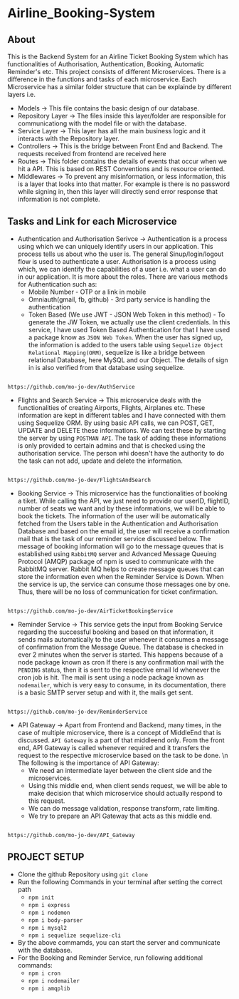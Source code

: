 # Airline_Booking-System

## About
This is the Backend System for an Airline Ticket Booking System which has functionalities of Authorisation, Authentication, Booking, Automatic Reminder's etc. This project consists of different Microservices. There is a difference in the functions and tasks of each microservice. Each Microservice has a similar folder structure that can be explainde by different layers i.e.
- Models -> This file contains the basic design of our database.
- Repository Layer -> The files inside this layer/folder are responsible for communicationg with the model file or with the database.
- Service Layer -> This layer has all the main business logic and it interacts with the Repository layer.
- Controllers -> This is the bridge between Front End and Backend. The requests received from frontend are received here
- Routes -> This folder contains the details of events that occur when we hit a API. This is based on REST Conventions and is resource oriented.
- Middlewares -> To prevent any misinformation, or less information, this is a layer that looks into that  matter. For example is there is no password while signing in, then this layer will directly send error response that information is not complete.

## Tasks and Link for each Microservice
- Authentication and Authorisation Serivce -> Authentication is a process using which we can uniquely identify users in our application. This process tells us about who the user is. The general Sinup/login/logout flow is used to authenticate a user. Authorisation is a process using which, we can identify the capabilities of a user i.e. what a user can do in our application. It is more about the roles. There are various methods for Authentication such as:
    - Mobile Number - OTP or a link in mobile
    - Omniauth(gmail, fb, github) - 3rd party service is handling the authentication
    - Token Based (We use JWT - JSON Web Token in this method) - To generate the JW Token, we actually use the client credentials.
In this service, I have used Token Based Authentication for that I have used a package know as `JSON Web Token`. When the user has signed up, the information is added to the users table using `Sequelize Object Relational Mapping(ORM)`, sequelize is like a bridge between relational Database, here MySQL and our Object. The details of sign in is also verified from that database using sequelize.
```

https://github.com/mo-jo-dev/AuthService

```
- Flights and Search Service -> This microservice deals with the functionalities of creating Airports, Flights, Airplanes etc. These information are kept in different tables and I have connected with them using Sequelize ORM. By using basic API calls, we can POST, GET, UPDATE and DELETE these informations. We can test these by starting the server by using `POSTMAN API`. The task of adding these informations is only provided to certain admins and that is checked using the authorisation service. The person whi doesn't have the authority to do the task can not add, update and delete the information.
```

https://github.com/mo-jo-dev/FlightsAndSearch

```

- Booking Service -> This microservice has the functionalities of booking a tiket. While calling the API, we just need to provide our userID, flightID, number of seats we want and by these informations, we will be able to book the tickets. The information of the user will be automatically fetched from the Users table in the Authentication and Authorisation Database and based on the email id, the user will receive a confirmation mail that is the task of our reminder service discussed below. The message of booking information will go to the message queues that is established using `RabbitMQ` server and Advanced Message Queuing Protocol (AMQP) package of npm is used to communicate with the RabbitMQ server. Rabbit MQ helps to create message queues that can store the information even when the Reminder Service is Down. When the service is up, the service can consume those messages one by one. Thus, there will be no loss of communication for ticket confirmation.
```

https://github.com/mo-jo-dev/AirTicketBookingService

```
- Reminder Service -> This service gets the input from Booking Service regarding the successful booking and based on that information, it sends mails automatically to the user whenever it consumes a message of confirmation from the Message Queue. The database is checked in ever 2 minutes when the server is started. This happens because of a node package known as cron If there is any confirmation mail with the `PENDING` status, then it is sent to the respective email Id whenever the cron job is hit. The mail is sent using a node package known as `nodemailer`, which is very easy to consume, in its documentation, there is a basic SMTP server setup and with it, the mails get sent.
```

https://github.com/mo-jo-dev/ReminderService

```
- API Gateway -> Apart from Frontend and Backend, many times, in the case of multiple microservice, there is a concept of MiddleEnd that is discussed. `API Gateway` is a part of that middleend only. From the front end, API Gateway is called whenever required and it transfers the request to the respective microservice based on the task to be done. \n
The following is the importance of API Gateway: 
    - We need an intermediate layer between the client side and the microservices.
    - Using this middle end, when client sends request, we will be able to make decision that which microservice should actually respond to this request.
    - We can do message validation, response transform, rate limiting.
    - We try to prepare an API Gateway that acts as this middle end.
```

https://github.com/mo-jo-dev/API_Gateway

```

## PROJECT SETUP
- Clone the github Repository using `git clone `
- Run the following Commands in your terminal after setting the correct path
    - `npm init`
    - `npm i express`
    - `npm i nodemon`
    - `npm i body-parser`
    - `npm i mysql2`
    - `npm i sequelize sequelize-cli`
- By the above commamds, you can start the server and communicate with the database.
- For the Booking and Reminder Service, run following additional commands:
    - `npm i cron`
    - `npm i nodemailer`
    - `npm i amqplib`
